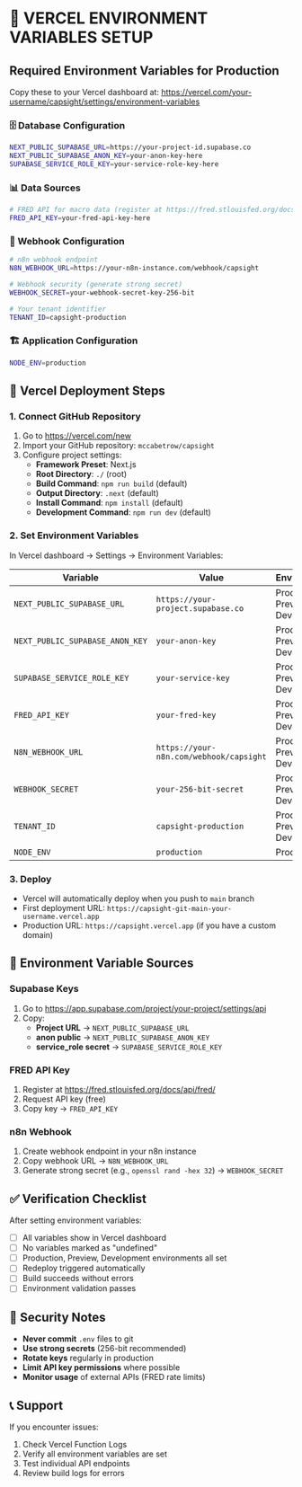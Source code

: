 # 🔐 VERCEL ENVIRONMENT VARIABLES SETUP

## Required Environment Variables for Production

Copy these to your Vercel dashboard at: https://vercel.com/your-username/capsight/settings/environment-variables

### 🗄️ Database Configuration
```bash
NEXT_PUBLIC_SUPABASE_URL=https://your-project-id.supabase.co
NEXT_PUBLIC_SUPABASE_ANON_KEY=your-anon-key-here
SUPABASE_SERVICE_ROLE_KEY=your-service-role-key-here
```

### 📊 Data Sources
```bash
# FRED API for macro data (register at https://fred.stlouisfed.org/docs/api/api_key.html)
FRED_API_KEY=your-fred-api-key-here
```

### 🔗 Webhook Configuration
```bash
# n8n webhook endpoint
N8N_WEBHOOK_URL=https://your-n8n-instance.com/webhook/capsight

# Webhook security (generate strong secret)
WEBHOOK_SECRET=your-webhook-secret-key-256-bit

# Your tenant identifier
TENANT_ID=capsight-production
```

### 🏗️ Application Configuration
```bash
NODE_ENV=production
```

## 🚀 Vercel Deployment Steps

### 1. Connect GitHub Repository
1. Go to https://vercel.com/new
2. Import your GitHub repository: `mccabetrow/capsight`
3. Configure project settings:
   - **Framework Preset**: Next.js
   - **Root Directory**: `./` (root)
   - **Build Command**: `npm run build` (default)
   - **Output Directory**: `.next` (default)
   - **Install Command**: `npm install` (default)
   - **Development Command**: `npm run dev` (default)

### 2. Set Environment Variables
In Vercel dashboard → Settings → Environment Variables:

| Variable | Value | Environment |
|----------|-------|-------------|
| `NEXT_PUBLIC_SUPABASE_URL` | `https://your-project.supabase.co` | Production, Preview, Development |
| `NEXT_PUBLIC_SUPABASE_ANON_KEY` | `your-anon-key` | Production, Preview, Development |
| `SUPABASE_SERVICE_ROLE_KEY` | `your-service-key` | Production, Preview, Development |
| `FRED_API_KEY` | `your-fred-key` | Production, Preview, Development |
| `N8N_WEBHOOK_URL` | `https://your-n8n.com/webhook/capsight` | Production, Preview, Development |
| `WEBHOOK_SECRET` | `your-256-bit-secret` | Production, Preview, Development |
| `TENANT_ID` | `capsight-production` | Production, Preview, Development |
| `NODE_ENV` | `production` | Production |

### 3. Deploy
- Vercel will automatically deploy when you push to `main` branch
- First deployment URL: `https://capsight-git-main-your-username.vercel.app`
- Production URL: `https://capsight.vercel.app` (if you have a custom domain)

## 🔧 Environment Variable Sources

### Supabase Keys
1. Go to https://app.supabase.com/project/your-project/settings/api
2. Copy:
   - **Project URL** → `NEXT_PUBLIC_SUPABASE_URL`
   - **anon public** → `NEXT_PUBLIC_SUPABASE_ANON_KEY` 
   - **service_role secret** → `SUPABASE_SERVICE_ROLE_KEY`

### FRED API Key
1. Register at https://fred.stlouisfed.org/docs/api/fred/
2. Request API key (free)
3. Copy key → `FRED_API_KEY`

### n8n Webhook
1. Create webhook endpoint in your n8n instance
2. Copy webhook URL → `N8N_WEBHOOK_URL`
3. Generate strong secret (e.g., `openssl rand -hex 32`) → `WEBHOOK_SECRET`

## ✅ Verification Checklist

After setting environment variables:
- [ ] All variables show in Vercel dashboard
- [ ] No variables marked as "undefined"
- [ ] Production, Preview, Development environments all set
- [ ] Redeploy triggered automatically
- [ ] Build succeeds without errors
- [ ] Environment validation passes

## 🚨 Security Notes

- **Never commit** `.env` files to git
- **Use strong secrets** (256-bit recommended)
- **Rotate keys** regularly in production
- **Limit API key permissions** where possible
- **Monitor usage** of external APIs (FRED rate limits)

## 📞 Support

If you encounter issues:
1. Check Vercel Function Logs
2. Verify all environment variables are set
3. Test individual API endpoints
4. Review build logs for errors
